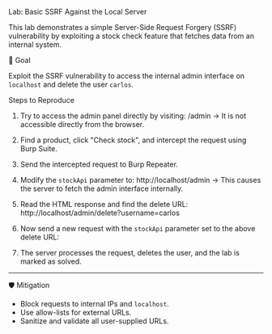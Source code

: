  Lab: Basic SSRF Against the Local Server

This lab demonstrates a simple Server-Side Request Forgery (SSRF) vulnerability by exploiting a stock check feature that fetches data from an internal system.


🎯 Goal

Exploit the SSRF vulnerability to access the internal admin interface on `localhost` and delete the user `carlos`.


 Steps to Reproduce

1. Try to access the admin panel directly by visiting: /admin
→ It is not accessible directly from the browser.

2. Find a product, click "Check stock", and intercept the request using Burp Suite.

3. Send the intercepted request to Burp Repeater.

4. Modify the `stockApi` parameter to: http://localhost/admin
 → This causes the server to fetch the admin interface internally.

5. Read the HTML response and find the delete URL: http://localhost/admin/delete?username=carlos

6. Now send a new request with the `stockApi` parameter set to the above delete URL:
7. The server processes the request, deletes the user, and the lab is marked as solved.

---

🛡️ Mitigation

- Block requests to internal IPs and `localhost`.
- Use allow-lists for external URLs.
- Sanitize and validate all user-supplied URLs.

